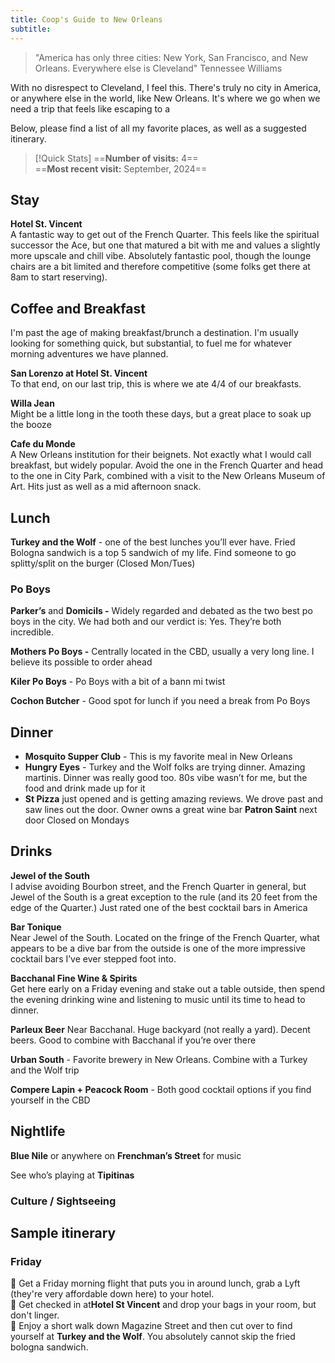 ```yaml
---
title: Coop's Guide to New Orleans
subtitle:
---
```


> "America has only three cities: New York, San Francisco, and New Orleans. Everywhere else is Cleveland"
Tennessee Williams

With no disrespect to Cleveland, I feel this. There's truly no city in America, or anywhere else in the world, like New Orleans. It's where we go when we need a trip that feels like escaping to a 

Below, please find a list of all my favorite places, as well as a suggested itinerary. 

> [!Quick Stats]
> ==**Number of visits:** 4==  
> ==**Most recent visit:** September, 2024==

## Stay

**Hotel St. Vincent**  
A fantastic way to get out of the French Quarter. This feels like the spiritual successor the Ace, but one that matured a bit with me and values a slightly more upscale and chill vibe. Absolutely fantastic pool, though the lounge chairs are a bit limited and therefore competitive (some folks get there at 8am to start reserving). 

## Coffee and Breakfast

I'm past the age of making breakfast/brunch a destination. I'm usually looking for something quick, but substantial, to fuel me for whatever morning adventures we have planned.

**San Lorenzo at Hotel St. Vincent**  
To that end, on our last trip, this is where we ate 4/4 of our breakfasts. 



**Willa Jean**  
Might be a little long in the tooth these days, but a great place to soak up the booze 

**Cafe du Monde**  
A New Orleans institution for their beignets. Not exactly what I would call breakfast, but widely popular. Avoid the one in the French Quarter and head to the one in City Park, combined with a visit to the New Orleans Museum of Art. Hits just as well as a mid afternoon snack.

## Lunch

**Turkey and the Wolf** - one of the best lunches you’ll ever have. Fried Bologna sandwich is a top 5 sandwich of my life. Find someone to go splitty/split on the burger (Closed Mon/Tues)

### Po Boys 

**Parker’s** and **Domicils -** Widely regarded and debated as the two best po boys in the city. We had both and our verdict is: Yes. They’re both incredible. 

**Mothers Po Boys -** Centrally located in the CBD, usually a very long line. I believe its possible to order ahead

**Kiler Po Boys** - Po Boys with a bit of a bann mi twist

**Cochon Butcher** - Good spot for lunch if you need a break from Po Boys 

  

  

## Dinner

- **Mosquito Supper Club** - This is my favorite meal in New Orleans
- **Hungry Eyes** - Turkey and the Wolf folks are trying dinner. Amazing martinis. Dinner was really good too. 80s vibe wasn’t for me, but the food and drink made up for it
- **St Pizza** just opened and is getting amazing reviews. We drove past and saw lines out the door. Owner owns a great wine bar **Patron Saint** next door Closed on Mondays

  

  

## Drinks

**Jewel of the South**  
I advise avoiding Bourbon street, and the French Quarter in general, but Jewel of the South is a great exception to the rule (and its 20 feet from the edge of the Quarter.) Just rated one of the best cocktail bars in America

**Bar Tonique**   
Near Jewel of the South. Located on the fringe of the French Quarter, what appears to be a dive bar from the outside is one of the more impressive cocktail bars I’ve ever stepped foot into.

**Bacchanal Fine Wine & Spirits**  
Get here early on a Friday evening and stake out a table outside, then spend the evening drinking wine and listening to music until its time to head to dinner.

**Parleux Beer** 
Near Bacchanal. Huge backyard (not really a yard). Decent beers. Good to combine with Bacchanal if you’re over there

**Urban South** - Favorite brewery in New Orleans. Combine with a Turkey and the Wolf trip

**Compere Lapin + Peacock Room** - Both good cocktail options if you find yourself in the CBD
  

## Nightlife

**Blue Nile** or anywhere on **Frenchman’s Street** for music

See who’s playing at **Tipitinas**


### Culture / Sightseeing


## Sample itinerary

### Friday 
🛬 Get a Friday morning flight that puts you in around lunch, grab a Lyft (they're very affordable down here) to your hotel.  
🏨 Get checked in at**Hotel St Vincent** and drop your bags in your room, but don't linger.  
🥪 Enjoy a short walk down Magazine Street and then cut over to find yourself at **Turkey and the Wolf**. You absolutely cannot skip the fried bologna sandwich. 


